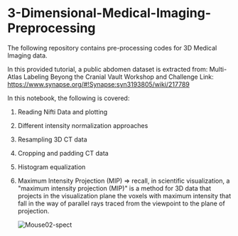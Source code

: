 # 3-Dimensional-Medical-Imaging-Preprocessing

The following repository contains pre-processing codes for 3D Medical Imaging data. 

In this provided tutorial, a public abdomen dataset is extracted from: Multi-Atlas Labeling Beyong the Cranial Vault Workshop and Challenge Link: https://www.synapse.org/#!Synapse:syn3193805/wiki/217789

In this notebook, the following is covered:
1. Reading Nifti Data and plotting
2. Different intensity normalization approaches
3. Resampling 3D CT data
4. Cropping and padding CT data
5. Histogram equalization
6. Maximum Intensity Projection (MIP) => recall, in scientific visualization, a "maximum intensity projection (MIP)" is a method for 3D data that projects in the visualization plane the voxels with maximum intensity that fall in the way of parallel rays traced from the viewpoint to the plane of projection.

      ![Mouse02-spect](https://user-images.githubusercontent.com/62684338/153116321-15c60795-0edf-4adf-9d0a-d64eeab3b002.gif)
